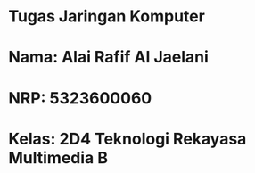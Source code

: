 # Tugas Jaringan Komputer
# Nama: Alai Rafif Al Jaelani
# NRP: 5323600060
# Kelas: 2D4 Teknologi Rekayasa Multimedia B
